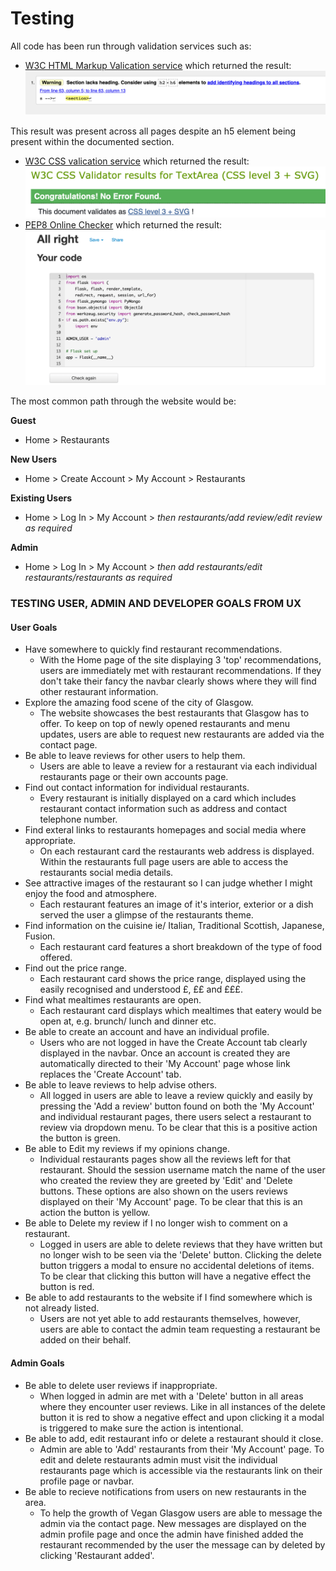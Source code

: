 # Testing #

All code has been run through validation services such as:
- [W3C HTML Markup Valication service](https://validator.w3.org/) which returned the result:
![HTML validator result](/documentation/images/html-validator.png)

This result was present across all pages despite an h5 element being present within the documented section.

- [W3C CSS valication service](https://jigsaw.w3.org/css-validator/) which returned the result:
![CSS validator result](/documentation/images/css-validator.png)
- [PEP8 Online Checker](http://pep8online.com/checkresult) which returned the result:
![PEP8 check result](/documentation/images/pep8.png)

The most common path through the website would be:

**Guest**
* Home > Restaurants

**New Users**
* Home > Create Account > My Account > Restaurants

**Existing Users**
* Home > Log In > My Account > *then restaurants/add review/edit review as required*

**Admin**
* Home > Log In > My Account > *then add restaurants/edit restaurants/restaurants as required*

### TESTING USER, ADMIN AND DEVELOPER GOALS FROM UX ###

#### User Goals ####
- Have somewhere to quickly find restaurant recommendations.
    - With the Home page of the site displaying 3 'top' recommendations, users are immediately met with restaurant recommendations.  If they don't take their fancy the navbar clearly shows where they will find other restaurant information.
- Explore the amazing food scene of the city of Glasgow.
    - The website showcases the best restaurants that Glasgow has to offer.  To keep on top of newly opened restaurants and menu updates, users are able to request new restaurants are added via the contact page.
- Be able to leave reviews for other users to help them.
    - Users are able to leave a review for a restaurant via each individual restaurants page or their own accounts page.
- Find out contact information for individual restaurants.
    - Every restaurant is initially displayed on a card which includes restaurant contact information such as address and contact telephone number.
- Find exteral links to restaurants homepages and social media where appropriate.
    - On each restaurant card the restaurants web address is displayed.  Within the restaurants full page users are able to access the restaurants social media details.
- See attractive images of the restaurant so I can judge whether I might enjoy the food and atmosphere.
    - Each restaurant features an image of it's interior, exterior or a dish served the user a glimpse of the restaurants theme. 
- Find information on the cuisine ie/ Italian, Traditional Scottish, Japanese, Fusion.
    - Each restaurant card features a short breakdown of the type of food offered.
- Find out the price range.
    - Each restaurant card shows the price range, displayed using the easily recognised and understood £, ££ and £££.
- Find what mealtimes restaurants are open.
    - Each restaurant card displays which mealtimes that eatery would be open at, e.g. brunch/ lunch and dinner etc.
- Be able to create an account and have an individual profile.
    - Users who are not logged in have the Create Account tab clearly displayed in the navbar.  Once an account is created they are automatically directed to their 'My Account' page whose link replaces the 'Create Account' tab.
- Be able to leave reviews to help advise others.
    - All logged in users are able to leave a review quickly and easily by pressing the 'Add a review' button found on both the 'My Account' and individual restaurant pages, there users select a restaurant to review via dropdown menu.  To be clear that this is a positive action the button is green.
- Be able to Edit my reviews if my opinions change.
    - Individual restaurants pages show all the reviews left for that restaurant.  Should the session username match the name of the user who created the review they are greeted by 'Edit' and 'Delete buttons.  These options are also shown on the users reviews displayed on their 'My Account' page.  To be clear that this is an action the button is yellow. 
- Be able to Delete my review if I no longer wish to comment on a restaurant.
    - Logged in users are able to delete reviews that they have written but no longer wish to be seen via the 'Delete' button.  Clicking the delete button triggers a modal to ensure no accidental deletions of items.  To be clear that clicking this button will have a negative effect the button is red.
- Be able to add restaurants to the website if I find somewhere which is not already listed.
    - Users are not yet able to add restaurants themselves, however, users are able to contact the admin team requesting a restaurant be added on their behalf.

#### Admin Goals ####

- Be able to delete user reviews if inappropriate.
    - When logged in admin are met with a 'Delete' button in all areas where they encounter user reviews.  Like in all instances of the delete button it is red to show a negative effect and upon clicking it a modal is triggered to make sure the action is intentional.
- Be able to add, edit restaurant info or delete a restaurant should it close.
    - Admin are able to 'Add' restaurants from their 'My Account' page.  To edit and delete restaurants admin must visit the individual restaurants page which is accessible via the restaurants link on their profile page or navbar.
- Be able to recieve notifications from users on new restaurants in the area.
    - To help the growth of Vegan Glasgow users are able to message the admin via the contact page.  New messages are displayed on the admin profile page and once the admin have finished added the restaurant recommended by the user the message can by deleted by clicking 'Restaurant added'.
